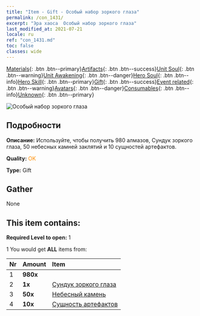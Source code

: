 ```yaml
---
title: "Item - Gift - Особый набор зоркого глаза"
permalink: /con_1431/
excerpt: "Эра хаоса  Особый набор зоркого глаза"
last_modified_at: 2021-07-21
locale: ru
ref: "con_1431.md"
toc: false
classes: wide
---
```

 [Materials](/ItemsRU/){: .btn .btn--primary}[Artifacts](/ItemsRU/Artifacts/){: .btn .btn--success}[Unit Soul](/ItemsRU/UnitSoul/){: .btn .btn--warning}[Unit Awakening](/ItemsRU/UnitAwakening/){: .btn .btn--danger}[Hero Soul](/ItemsRU/HeroSoul/){: .btn .btn--info}[Hero Skill](/ItemsRU/HeroSkill/){: .btn .btn--primary}[Gift](/ItemsRU/Gift/){: .btn .btn--success}[Event related](/ItemsRU/Events/){: .btn .btn--warning}[Avatars](/ItemsRU/Avatars/){: .btn .btn--danger}[Consumables](/ItemsRU/Consumables/){: .btn .btn--info}[Unknown](/ItemsRU/Unknown/){: .btn .btn--primary}

 ![Особый набор зоркого глаза](/images/t/i_906028.png)

## Подробности
 **Описание:** Используйте, чтобы получить 980 алмазов, Сундук зоркого глаза, 50 небесных камней заклятий и 10 сущностей артефактов.

 **Quality:** <span style="color: #FF8C00">OK</span>

 **Type:** Gift

## Gather

  None

## This item contains:

 **Required Level to open:** 1

 1 You would get **ALL** items  from:

  | Nr | Amount |     Item    |
  |:---|:-------|:------------|
  | 1 |  **980x** | <i class="fas fa-gem"/> |  | 
  | 2 |  **1x** | [Сундук зоркого глаза](/ItemsRU/con_1349/) |  | 
  | 3 |  **50x** | [Небесный камень](/ItemsRU/art_188/) |  | 
  | 4 |  **10x** | [Сущность артефактов](/ItemsRU/con_905/) |  | 
